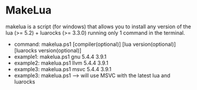 # MakeLua
makelua is a script (for windows) that allows you to install any version of the lua (>= 5.2) + luarocks (>= 3.3.0) running only 1 command in the terminal. 

 - command: makelua.ps1 [compiler(optional)] [lua version(optional)] [luarocks version(optional)]
 - example1: makelua.ps1 gnu 5.4.4 3.9.1
 - example2: makelua.ps1 llvm 5.4.4 3.9.1
 - example3: makelua.ps1 msvc 5.4.4 3.9.1
 - example3: makelua.ps1 --> will use MSVC with the latest lua and luarocks
